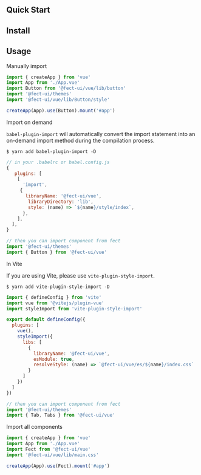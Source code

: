 ## Quick Start

## Install

<fe-snippet text="yarn add @fect-ui/vue" width="300px" />

## Usage

<fe-dot type="success" />Manually import

```js
import { createApp } from 'vue'
import App from './App.vue'
import Button from '@fect-ui/vue/lib/button'
import '@fect-ui/themes'
import '@fect-ui/vue/lib/Button/style'

createApp(App).use(Button).mount('#app')
```

<fe-dot type="success" />Import on demand

`babel-plugin-import` will automatically convert the import statement into an on-demand import method during the compilation process.

```shell
$ yarn add babel-plugin-import -D
```

```js
// in your .babelrc or babel.config.js
{
   plugins: [
    [
      'import',
     {
       libraryName: '@fect-ui/vue',
        libraryDirectory: 'lib',
        style: (name) => `${name}/style/index`,
      },
    ],
  ],
}
```

```js
// then you can import component from fect
import '@fect-ui/themes'
import { Button } from '@fect-ui/vue'
```

<fe-dot type="success" />In Vite

If you are using Vite, please use `vite-plugin-style-import`.

```shell
$ yarn add vite-plugin-style-import -D
```

```js
import { defineConfig } from 'vite'
import vue from '@vitejs/plugin-vue'
import styleImport from 'vite-plugin-style-import'

export default defineConfig({
  plugins: [
    vue(),
    styleImport({
      libs: [
        {
          libraryName: '@fect-ui/vue',
          esModule: true,
          resolveStyle: (name) => `@fect-ui/vue/es/${name}/index.css`
        }
      ]
    })
  ]
})
```

```js
// then you can import component from fect
import '@fect-ui/themes'
import { Tab, Tabs } from '@fect-ui/vue'
```

<fe-dot type="success" />Import all components

```js
import { createApp } from 'vue'
import App from './App.vue'
import Fect from '@fect-ui/vue'
import '@fect-ui/vue/lib/main.css'

createApp(App).use(Fect).mount('#app')
```
